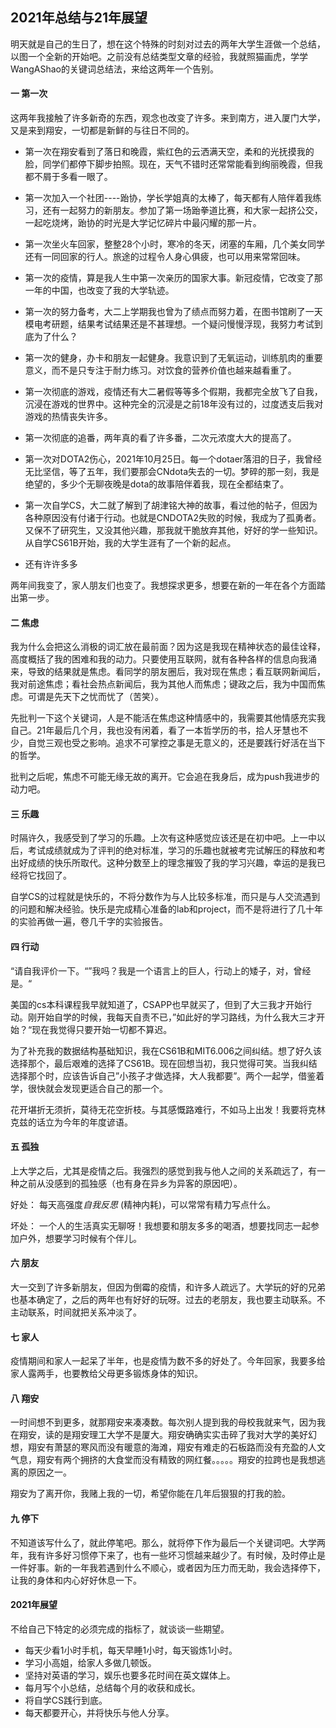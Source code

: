 ## 2021年总结与21年展望

明天就是自己的生日了，想在这个特殊的时刻对过去的两年大学生涯做一个总结，以图一个全新的开始吧。之前没有总结类型文章的经验，我就照猫画虎，学学WangAShao的关键词总结法，来给这两年一个告别。

#### 一 第一次

这两年我接触了许多新奇的东西，观念也改变了许多。来到南方，进入厦门大学，又是来到翔安，一切都是新鲜的与往日不同的。

- 第一次在翔安看到了落日和晚霞，紫红色的云洒满天空，柔和的光抚摸我的脸，同学们都停下脚步拍照。现在，天气不错时还常常能看到绚丽晚霞，但我都不屑于多看一眼了。
- 第一次加入一个社团----跆协，学长学姐真的太棒了，每天都有人陪伴着我练习，还有一起努力的新朋友。参加了第一场跆拳道比赛，和大家一起挤公交，一起吃烧烤，跆协的时光是大学记忆碎片中最闪耀的那一片。
- 第一次坐火车回家，整整28个小时，寒冷的冬天，闭塞的车厢，几个美女同学还有一同回家的行人。旅途的过程令人身心俱疲，也可以用来常常回味。
- 第一次的疫情，算是我人生中第一次亲历的国家大事。新冠疫情，它改变了那一年的中国，也改变了我的大学轨迹。
- 第一次的努力备考，大二上学期我也曾为了绩点而努力着，在图书馆刷了一天模电考研题，结果考试结果还是不甚理想。一个疑问慢慢浮现，我努力考试到底为了什么？
- 第一次的健身，办卡和朋友一起健身。我意识到了无氧运动，训练肌肉的重要意义，而不是只专注于耐力练习。对饮食的营养价值也越来越看重了。
- 第一次彻底的游戏，疫情还有大二暑假等等多个假期，我都完全放飞了自我，沉浸在游戏的世界中。这种完全的沉浸是之前18年没有过的，过度透支后我对游戏的热情丧失许多。
- 第一次彻底的追番，两年真的看了许多番，二次元浓度大大的提高了。
- 第一次对DOTA2伤心，2021年10月25日。每一个dotaer落泪的日子，我曾经无比坚信，等了五年，我们要那会CNdota失去的一切。梦碎的那一刻，我是绝望的，多少个无聊夜晚是dota的故事陪伴着我，现在全都结束了。
- 第一次自学CS，大二就了解到了胡津铭大神的故事，看过他的帖子，但因为各种原因没有付诸于行动。也就是CNDOTA2失败的时候，我成为了孤勇者。又保不了研究生，又没其他兴趣，那我就干脆放弃其他，好好的学一些知识。从自学CS61B开始，我的大学生涯有了一个新的起点。

- 还有许许多多

两年间我变了，家人朋友们也变了。我想探求更多，想要在新的一年在各个方面踏出第一步。

#### 二 焦虑

我为什么会把这么消极的词汇放在最前面？因为这是我现在精神状态的最佳诠释，高度概括了我的困难和我的动力。只要使用互联网，就有各种各样的信息向我涌来，导致的结果就是焦虑。看同学的朋友圈后，我对现在焦虑；看互联网新闻后，我对前途焦虑；看社会热点新闻后，我为其他人而焦虑；键政之后，我为中国而焦虑。可谓是先天下之忧而忧了（苦笑）。

先批判一下这个关键词，人是不能活在焦虑这种情感中的，我需要其他情感充实我自己。21年最后几个月，我也没有闲着，看了一本哲学历的书，拾人牙慧也不少，自觉三观也受之影响。追求不可掌控之事是无意义的，还是要践行好活在当下的哲学。

批判之后呢，焦虑不可能无缘无故的离开。它会追在我身后，成为push我进步的动力吧。

#### 三 乐趣

时隔许久，我感受到了学习的乐趣。上次有这种感觉应该还是在初中吧。上一中以后，考试成绩就成为了评判的绝对标准，学习的乐趣也就被考完试解压的释放和考出好成绩的快乐所取代。这种分数至上的理念摧毁了我的学习兴趣，幸运的是我已经将它找回了。

自学CS的过程就是快乐的，不将分数作为与人比较多标准，而只是与人交流遇到的问题和解决经验。快乐是完成精心准备的lab和project，而不是将进行了几十年的实验再做一遍，卷几千字的实验报告。

#### 四 行动

“请自我评价一下。“”我吗？我是一个语言上的巨人，行动上的矮子，对，曾经是。“

美国的cs本科课程我早就知道了，CSAPP也早就买了，但到了大三我才开始行动。刚开始自学的时候，我每天自责不已，”如此好的学习路线，为什么我大三才开始？“现在我觉得只要开始一切都不算迟。

为了补充我的数据结构基础知识，我在CS61B和MIT6.006之间纠结。想了好久该选择那个，最后艰难的选择了CS61B。现在回想当初，我只觉得可笑。当我纠结选择那个时，应该告诉自己”小孩子才做选择，大人我都要”。两个一起学，借鉴着学，很快就会发现更适合自己的那一个。

花开堪折无须折，莫待无花空折枝。与其感慨路难行，不如马上出发！我要将克林克兹的话立为今年的年度谚语。

#### 五 孤独

上大学之后，尤其是疫情之后。我强烈的感觉到我与他人之间的关系疏远了，有一种之前从没感到的孤独感（也有身在异乡为异客的原因吧）。

好处： 每天高强度*自我反思* (精神内耗)，可以常常有精力写点什么。

坏处： 一个人的生活真实无聊呀！我想要和朋友多多的喝酒，想要找同志一起参加户外，想要学习时候有个伴儿。

#### 六 朋友

大一交到了许多新朋友，但因为倒霉的疫情，和许多人疏远了。大学玩的好的兄弟也基本确定了，之后的两年也有好好的玩呀。过去的老朋友，我也要主动联系。不主动联系，时间就把关系冲淡了。

#### 七 家人

疫情期间和家人一起呆了半年，也是疫情为数不多的好处了。今年回家，我要多给家人露两手，也要教给父母更多锻炼身体的知识。

#### 八 翔安

一时间想不到更多，就那翔安来凑凑数。每次别人提到我的母校我就来气，因为我在翔安，读的是翔安理工大学不是厦大。翔安确确实实击碎了我对大学的美好幻想，翔安有萧瑟的寒风而没有暖意的海滩，翔安有难走的石板路而没有充盈的人文气息，翔安有两个拥挤的大食堂而没有精致的网红餐。。。。。翔安的拉跨也是我想逃离的原因之一。

翔安为了离开你，我赌上我的一切，希望你能在几年后狠狠的打我的脸。

#### 九 停下

不知道该写什么了，就此停笔吧。那么，就将停下作为最后一个关键词吧。大学两年，我有许多好习惯停下来了，也有一些坏习惯越来越少了。有时候，及时停止是一件好事。新的一年我若遇到什么不顺心，或者因为压力而无助，我会选择停下，让我的身体和内心好好休息一下。

#### 2021年展望

不给自己下特定的必须完成的指标了，就谈谈一些期望。

- 每天少看1小时手机，每天早睡1小时，每天锻炼1小时。
- 学习小高姐，给家人多做几顿饭。
- 坚持对英语的学习，娱乐也要多花时间在英文媒体上。
- 每月写个小总结，总结每个月的收获和成长。
- 将自学CS践行到底。
- 每天都要开心，并将快乐与他人分享。











